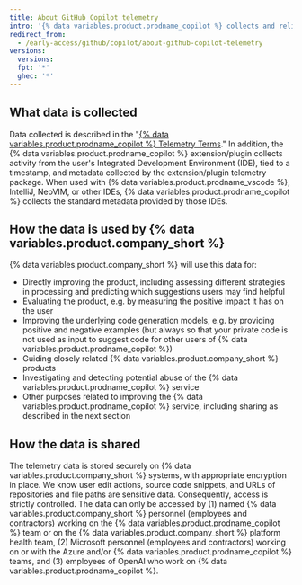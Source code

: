 ```yaml
---
title: About GitHub Copilot telemetry
intro: '{% data variables.product.prodname_copilot %} collects and relies on additional telemetry data beyond what other {% data variables.product.company_short %} products and services collect.'
redirect_from:
  - /early-access/github/copilot/about-github-copilot-telemetry
versions:
  versions:
  fpt: '*'
  ghec: '*'
---
```


## What data is collected

Data collected is described in the "[{% data variables.product.prodname_copilot %} Telemetry Terms](/site-policy/github-terms/github-copilot-telemetry-terms)." In addition, the {% data variables.product.prodname_copilot %} extension/plugin collects activity from the user's Integrated Development Environment (IDE), tied to a timestamp, and metadata collected by the extension/plugin telemetry package. When used with {% data variables.product.prodname_vscode %}, IntelliJ, NeoVIM, or other IDEs, {% data variables.product.prodname_copilot %} collects the standard metadata provided by those IDEs. 

## How the data is used by {% data variables.product.company_short %}

{% data variables.product.company_short %} will use this data for:

- Directly improving the product, including assessing different strategies in processing and predicting which suggestions users may find helpful
- Evaluating the product, e.g. by measuring the positive impact it has on the user
- Improving the underlying code generation models, e.g. by providing positive and negative examples (but always so that your private code is not used as input to suggest code for other users of {% data variables.product.prodname_copilot %})
- Guiding closely related {% data variables.product.company_short %} products
- Investigating and detecting potential abuse of the {% data variables.product.prodname_copilot %} service
- Other purposes related to improving the {% data variables.product.prodname_copilot %} service, including sharing as described in the next section

## How the data is shared

The telemetry data is stored securely on {% data variables.product.company_short %} systems, with appropriate encryption in place. We know user edit actions,  source code snippets, and URLs of repositories and file paths  are sensitive data. Consequently, access is strictly controlled. The data can only be accessed by (1) named {% data variables.product.company_short %} personnel (employees and contractors) working on the {% data variables.product.prodname_copilot %} team or on the {% data variables.product.company_short %} platform health team, (2) Microsoft personnel (employees and contractors) working on or with the Azure and/or {% data variables.product.prodname_copilot %} teams, and (3) employees of OpenAI who work on {% data variables.product.prodname_copilot %}.


